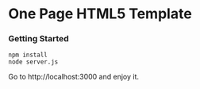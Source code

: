 # One Page HTML5 Template

### Getting Started

	npm install
	node server.js

Go to http://localhost:3000 and enjoy it.